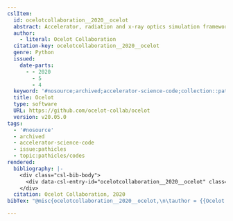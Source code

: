 ```yaml
---
cslItem:
  id: ocelotcollaboration__2020__ocelot
  abstract: Accelerator, radiation and x-ray optics simulation framework
  author:
    - literal: Ocelot Collaboration
  citation-key: ocelotcollaboration__2020__ocelot
  genre: Python
  issued:
    date-parts:
      - - 2020
        - 5
        - 4
  keyword: '#nosource;archived;accelerator-science-code;collection::pathicles::codes'
  title: Ocelot
  type: software
  URL: https://github.com/ocelot-collab/ocelot
  version: v20.05.0
tags:
  - '#nosource'
  - archived
  - accelerator-science-code
  - issue:pathicles
  - topic:pathicles/codes
rendered:
  bibliography: |-
    <div class="csl-bib-body">
      <div data-csl-entry-id="ocelotcollaboration__2020__ocelot" class="csl-entry">Ocelot Collaboration 2020 <i>Ocelot</i>. Available at: <a href='https://github.com/ocelot-collab/ocelot.'>https://github.com/ocelot-collab/ocelot.</a></div>
    </div>
  citation: Ocelot Collaboration, 2020
bibTex: "@misc{ocelotcollaboration__2020__ocelot,\n\tauthor = {{Ocelot Collaboration}},\n\tyear = {2020},\n\tmonth = {may 4},\n\ttitle = {Ocelot},\n\ttype = {Python},\n\thowpublished = {https://github.com/ocelot-collab/ocelot},\n}\n\n"

---
```

